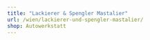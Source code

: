 ```yaml
---
title: "Lackierer & Spengler Mastalier"
url: /wien/lackierer-und-spengler-mastalier/
shop: Autowerkstatt
---
```

